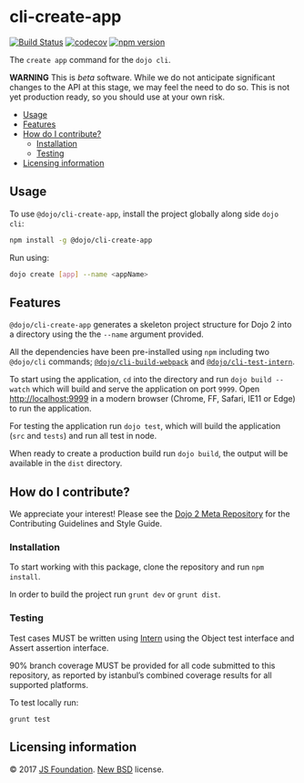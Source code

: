 # cli-create-app

[![Build Status](https://travis-ci.org/dojo/cli-create-app.svg?branch=master)](https://travis-ci.org/dojo/cli-create-app)
[![codecov](https://codecov.io/gh/dojo/cli-create-app/branch/master/graph/badge.svg)](https://codecov.io/gh/dojo/cli-create-app)
[![npm version](https://badge.fury.io/js/%40dojo%2Fcli-create-app.svg)](https://badge.fury.io/js/%40dojo%2Fcli-create-app)

The `create app` command for the `dojo cli`.

**WARNING** This is _beta_ software. While we do not anticipate significant changes to the API at this stage, we may feel the need to do so. This is not yet production ready, so you should use at your own risk.

- [Usage](#usage)
- [Features](#features)
- [How do I contribute?](#how-do-i-contribute)
  - [Installation](#installation)
  - [Testing](#testing)
- [Licensing information](#licensing-information)

## Usage

To use `@dojo/cli-create-app`, install the project globally along side `dojo cli`:

```bash
npm install -g @dojo/cli-create-app
```

Run using:

```bash
dojo create [app] --name <appName>
```

## Features

`@dojo/cli-create-app` generates a skeleton project structure for Dojo 2 into a directory using the the `--name` argument provided.

All the dependencies have been pre-installed using `npm` including two `@dojo/cli` commands; [`@dojo/cli-build-webpack`](https://github.com/dojo/cli-build) and [`@dojo/cli-test-intern`](https://github.com/dojo/cli-test-intern).

To start using the application, `cd` into the directory and run `dojo build --watch` which will build and serve the application on port `9999`. Open [http://localhost:9999](http://localhost:9999) in a modern browser (Chrome, FF, Safari, IE11 or Edge) to run the application.

For testing the application run `dojo test`, which will build the application (`src` and `tests`) and run all test in node.

When ready to create a production build run `dojo build`, the output will be available in the `dist` directory.

## How do I contribute?

We appreciate your interest!  Please see the [Dojo 2 Meta Repository](https://github.com/dojo/meta#readme) for the
Contributing Guidelines and Style Guide.

### Installation

To start working with this package, clone the repository and run `npm install`.

In order to build the project run `grunt dev` or `grunt dist`.

### Testing

Test cases MUST be written using [Intern](https://theintern.github.io) using the Object test interface and Assert assertion interface.

90% branch coverage MUST be provided for all code submitted to this repository, as reported by istanbul’s combined coverage results for all supported platforms.

To test locally run:

`grunt test`

## Licensing information

© 2017 [JS Foundation](https://js.foundation/). [New BSD](http://opensource.org/licenses/BSD-3-Clause) license.
